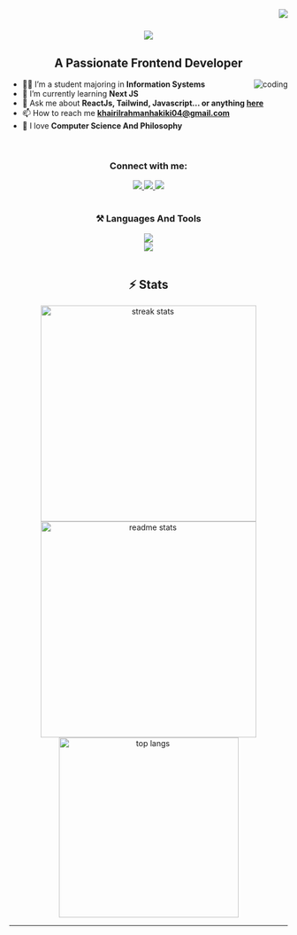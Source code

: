 <img align="right" src="https://visitor-badge.laobi.icu/badge?page_id=KhairilRahman04.KhairilRahman04" />

<h1 align="center">
    <img src="https://readme-typing-svg.herokuapp.com/?font=Righteous&size=50&center=true&vCenter=true&width=500&height=70&duration=4000&lines=Hi+There!+%F0%9F%91%8B;+I%27m+Khairil+Rahman!;" />
</h1>

<h2 align="center">A Passionate Frontend Developer</h2>
<img align="right" alt="coding" src="https://media.giphy.com/media/26tn33aiTi1jkl6H6/giphy.gif?cid=790b76119bw505qou94snid6eweqvhw1mz5m0hp83029h79a&ep=v1_gifs_search&rid=giphy.gif&ct=g">

<ul align="left">
    <li>👨‍💻 I’m a student majoring in <strong>Information Systems</strong></li>
    <li>🎯 I’m currently learning <strong>Next JS</strong></li>
    <li>💬 Ask me about <strong>ReactJs, Tailwind, Javascript... or anything <a href="https://github.com/KhairilRahman04/KhairilRahman04/issues">here</a></strong></li>
    <li>📫 How to reach me <strong><a href="mailto:khairilrahmanhakiki04@gmail.com">khairilrahmanhakiki04@gmail.com</a></strong></li>
    <li>🌱 I love <strong>Computer Science And Philosophy</strong></li>
</ul>

<br/>
<h3 align="center">Connect with me:</h3>
<div align="center"> 
  <a href="https://linkedin.com/in/khairil-rahman-hakiki/" target="_blank">
    <img src="https://img.shields.io/badge/LinkedIn-slategrey?style=for-the-badge&logo=linkedin&logoColor=white&labelColor=blue" target="_blank" />
  </a>
  <a href="https://www.facebook.com/khairil.rahman.9828" target="_blank">
    <img src="https://img.shields.io/badge/Facebook-slategrey?style=for-the-badge&labelColor=blue&logo=facebook" target="_blank" />
  </a>
  <a href="https://www.instagram.com/kiril.hrp/" target="_blank">
    <img src="https://img.shields.io/badge/Instagram-slategrey?style=for-the-badge&logo=instagram&logoColor=white&labelColor=deeppink" target="_blank" />
  </a>
</div>

<br/>
<h3 align="center">⚒️ Languages And Tools </h3>

<div align="center">
    <img src="https://skillicons.dev/icons?i=javascript,typescript,react,nextjs,tailwind&theme=light" /><br>
    <img src="https://skillicons.dev/icons?i=nodejs,mysql,git,github,postman,vscode,figma&theme=light" />
</div>

<br>

<h2 align="center">⚡ Stats</h2>
<div align=center>
  <img width=390 src="https://github-readme-stats.vercel.app/api?username=KhairilRahman04&show_icons=true&hide_border=true&count_private=true&theme=react&border_radius=10" alt="streak stats"/>
  <img width=390 src="https://github-readme-streak-stats.herokuapp.com/?user=KhairilRahman04&show_icons=true&hide_border=true&theme=react&rank_icon=github&border_radius=10" alt="readme stats"/>
  <br/>
  <img width=325 align="center" src="https://github-readme-stats.vercel.app/api/top-langs/?username=KhairilRahman04&show_icons=true&hide_border=true&layout=compact&theme=react&border_radius=10&size_weight=0.5&count_weight=0.5&exclude_repo=github-readme-stats" alt="top langs" />
</div>

<hr/>
